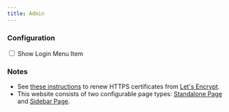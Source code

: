 ```yaml
---
title: Admin
---
```


### Configuration

<div class="form-check mb-3">
  <input class="form-check-input" type="checkbox" value="" id="show-login-menu-item">
  <label class="form-check-label" for="show-login-menu-item">Show Login Menu Item</label>
</div>

### Notes

* See [these instructions](https://docs.bitnami.com/aws/how-to/generate-install-lets-encrypt-ssl/#step-5-renew-the-let-s-encrypt-certificate) to renew HTTPS certificates from [Let's Encrypt](https://letsencrypt.org/).
* This website consists of two configurable page types: [Standalone Page](/content/standalone-page) and [Sidebar Page](/content/sidebar-book).
